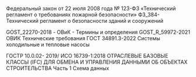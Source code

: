 

Федеральный закон от 22 июля 2008 года № 123-ФЗ «Технический регламент о требованиях пожарной безопасности»
ФЗ_384-Технический регламент о безопасности зданий и сооружений
 
GOST_22270-2018 - ОВиК - Термины и определения
GOST_R_59972-2021 ОВИК Технические требования
ГОСТ 34891.3-2022 Системы холодильные и тепловые насосы


ГОСТР 10.0.02- 2019/ ИСО 16739-1:2018 ОТРАСЛЕВЫЕ БАЗОВЫЕ КЛАССЫ (IFC) ДЛЯ ОБМЕНА И УПРАВЛЕНИЯ ДАННЫМИ ОБ ОБЪЕКТАХ СТРОИТЕЛЬСТВА Часть 1 Схема данных